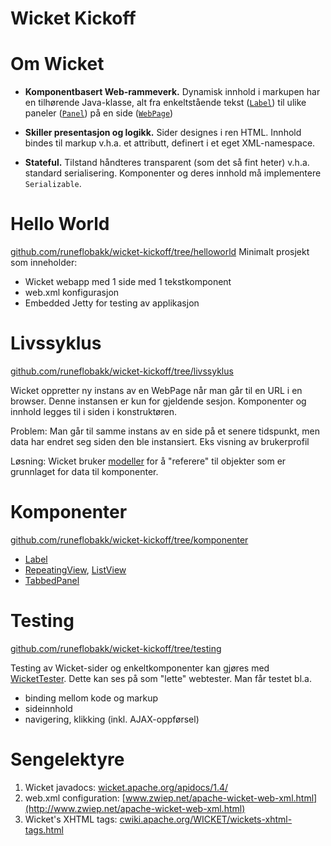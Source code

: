 # Wicket Kickoff





# Om Wicket

+ __Komponentbasert Web-rammeverk.__ Dynamisk innhold i markupen har en tilhørende Java-klasse, alt fra enkeltstående tekst
  ([`Label`](http://wicket.apache.org/apidocs/1.4/org/apache/wicket/markup/html/basic/Label.html))
  til ulike paneler
  ([`Panel`](http://wicket.apache.org/apidocs/1.4/org/apache/wicket/markup/html/panel/Panel.html))
  på en side
  ([`WebPage`](http://wicket.apache.org/apidocs/1.4/org/apache/wicket/markup/html/WebPage.html))

+ __Skiller presentasjon og logikk.__ Sider designes i ren HTML. Innhold bindes til markup
  v.h.a. et attributt, definert i et eget XML-namespace.
  
+ __Stateful.__ Tilstand håndteres transparent (som det så fint heter) v.h.a. standard
  serialisering. Komponenter og deres innhold må implementere `Serializable`.

  


# Hello World

[github.com/runeflobakk/wicket-kickoff/tree/helloworld](https://github.com/runeflobakk/wicket-kickoff/tree/helloworld)
Minimalt prosjekt som inneholder:

- Wicket webapp med 1 side med 1 tekstkomponent
- web.xml konfigurasjon
- Embedded Jetty for testing av applikasjon


# Livssyklus

[github.com/runeflobakk/wicket-kickoff/tree/livssyklus](https://github.com/runeflobakk/wicket-kickoff/tree/livssyklus)

Wicket oppretter ny instans av en WebPage når man går til en URL i en browser.
Denne instansen er kun for gjeldende sesjon. Komponenter og innhold legges til i
siden i konstruktøren.

Problem: Man går til samme instans av en side på et senere tidspunkt, men data har
endret seg siden den ble instansiert. Eks visning av brukerprofil

Løsning: Wicket bruker
[modeller](http://wicket.apache.org/apidocs/1.4/org/apache/wicket/model/IModel.html)
for å "referere" til objekter som er grunnlaget for data til komponenter.


# Komponenter

[github.com/runeflobakk/wicket-kickoff/tree/komponenter](https://github.com/runeflobakk/wicket-kickoff/tree/komponenter)

- [Label](http://wicket.apache.org/apidocs/1.4/org/apache/wicket/markup/html/basic/Label.html)
- [RepeatingView](http://wicket.apache.org/apidocs/1.4/org/apache/wicket/markup/repeater/RepeatingView.html), [ListView](http://wicket.apache.org/apidocs/1.4/org/apache/wicket/markup/html/list/ListView.html)
- [TabbedPanel](http://wicket.apache.org/apidocs/1.4/org/apache/wicket/extensions/markup/html/tabs/TabbedPanel.html)


# Testing

[github.com/runeflobakk/wicket-kickoff/tree/testing](https://github.com/runeflobakk/wicket-kickoff/tree/testing)

Testing av Wicket-sider og enkeltkomponenter kan gjøres med
[WicketTester](http://wicket.apache.org/apidocs/1.4/org/apache/wicket/util/tester/WicketTester.html).
Dette kan ses på som "lette" webtester. Man får testet bl.a.

- binding mellom kode og markup
- sideinnhold
- navigering, klikking (inkl. AJAX-oppførsel)



# Sengelektyre

1. Wicket javadocs: [wicket.apache.org/apidocs/1.4/](http://wicket.apache.org/apidocs/1.4/)
2. web.xml configuration: [www.zwiep.net/apache-wicket-web-xml.html](http://www.zwiep.net/apache-wicket-web-xml.html)
3. Wicket's XHTML tags: [cwiki.apache.org/WICKET/wickets-xhtml-tags.html](https://cwiki.apache.org/WICKET/wickets-xhtml-tags.html)
